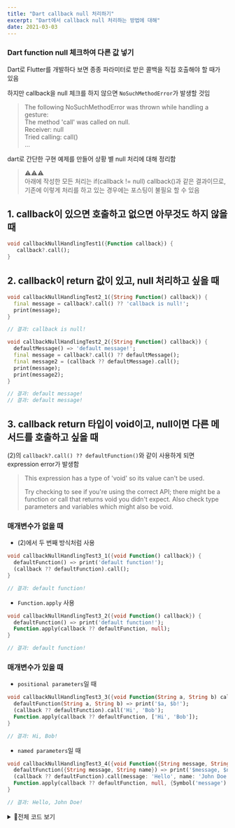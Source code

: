```yaml
---
title: "Dart callback null 처리하기"
excerpt: "Dart에서 callback null 처리하는 방법에 대해"
date: 2021-03-03
---
```



### Dart function null 체크하여 다른 값 넣기

Dart로 Flutter를 개발하다 보면 종종 파라미터로 받은 콜백을 직접 호출해야 할 때가 있음

하지만 callback을 null 체크를 하지 않으면 `NoSuchMethodError`가 발생할 것임

> The following NoSuchMethodError was thrown while handling a gesture:  
> The method 'call' was called on null.  
> Receiver: null  
> Tried calling: call()  
> ...  


dart로 간단한 구현 예제를 만들어 상황 별 null 처리에 대해 정리함

> ⚠⚠⚠  
> 아래에 작성한 모든 처리는 if(callback != null) callback()과 같은 결과이므로,  
> 기존에 이렇게 처리를 하고 있는 경우에는 포스팅이 불필요 할 수 있음

## 1. callback이 있으면 호출하고 없으면 아무것도 하지 않을 때

```dart
void callbackNullHandlingTest1({Function callback}) {
   callback?.call();
}
```

## 2. callback이 return 값이 있고, null 처리하고 싶을 때

```dart
void callbackNullHandlingTest2_1({String Function() callback}) {
  final message = callback?.call() ?? 'callback is null!';
  print(message);
}

// 결과: callback is null!
```

```dart
void callbackNullHandlingTest2_2({String Function() callback}) {
  defaultMessage() => 'default message!';
  final message = callback?.call() ?? defaultMessage();
  final message2 = (callback ?? defaultMessage).call();
  print(message);
  print(message2);
}

// 결과: default message!
// 결과: default message!
```

## 3. callback return 타입이 void이고, null이면 다른 메서드를 호출하고 싶을 때

(2)의 `callback?.call() ?? defaultFunction()`와 같이 사용하게 되면 expression error가 발생함

> This expression has a type of 'void' so its value can't be used.  
>     
> Try checking to see if you're using the correct API; there might be a function or call that returns void you didn't expect. Also check type parameters and variables which might also be void.


### 매개변수가 없을 때

* (2)에서 두 번째 방식처럼 사용

```dart 
void callbackNullHandlingTest3_1({void Function() callback}) {
  defaultFunction() => print('default function!');
  (callback ?? defaultFunction).call();
}

// 결과: default function!
```

* `Function.apply` 사용

```dart
void callbackNullHandlingTest3_2({void Function() callback}) {
  defaultFunction() => print('default function!');
  Function.apply(callback ?? defaultFunction, null);
}

// 결과: default function!
```


### 매개변수가 있을 때

* `positional parameters`일 때

```dart
void callbackNullHandlingTest3_3({void Function(String a, String b) callback}) {
  defaultFunction(String a, String b) => print('$a, $b!');
  (callback ?? defaultFunction).call('Hi', 'Bob');
  Function.apply(callback ?? defaultFunction, ['Hi', 'Bob']);
}

// 결과: Hi, Bob!
```

* `named parameters`일 때

```dart
void callbackNullHandlingTest3_4({void Function({String message, String name}) callback}) {
  defaultFunction({String message, String name}) => print('$message, $name!');
  (callback ?? defaultFunction).call(message: 'Hello', name: 'John Doe');
  Function.apply(callback ?? defaultFunction, null, {Symbol('message'): 'Hello', Symbol('name'): 'John Doe'});
}

// 결과: Hello, John Doe!
```

<details>
   <summary> 👀전체 코드 보기 </summary>
   
<pre>
void main() {
  callbackNullHandlingTest1(callback: null);
  callbackNullHandlingTest2_1(callback: null);
  callbackNullHandlingTest2_2(callback: null);
  callbackNullHandlingTest3_1(callback: null);
  callbackNullHandlingTest3_2(callback: null);
  callbackNullHandlingTest3_3(callback: null);
  callbackNullHandlingTest3_4(callback: null);
}

void callbackNullHandlingTest1({Function callback}) {
  callback?.call();
}

void callbackNullHandlingTest2_1({String Function() callback}) {
  final message = callback?.call() ?? 'callback is null';
  print(message);
}

void callbackNullHandlingTest2_2({String Function() callback}) {
  defaultMessage() => 'default message!';
  final message = callback?.call() ?? defaultMessage();
  final message2 = (callback ?? defaultMessage).call();
  print(message);
  print(message2);
}

void callbackNullHandlingTest3_1({void Function() callback}) {
  defaultFunction() => print('default function!');
  (callback ?? defaultFunction).call();
}

void callbackNullHandlingTest3_2({void Function() callback}) {
  defaultFunction() => print('default function!');
  Function.apply(callback ?? defaultFunction, null);
}

void callbackNullHandlingTest3_3({void Function(String a, String b) callback}) {
  defaultFunction(String a, String b) => print('$a, $b!');
  (callback ?? defaultFunction).call('Hi', 'Bob');
  Function.apply(callback ?? defaultFunction, ['Hi', 'Bob']);
}

void callbackNullHandlingTest3_4({void Function({String message, String name}) callback}) {
  defaultFunction({String message, String name}) => print('$message, $name!');
  (callback ?? defaultFunction).call(message: 'Hello', name: 'John Doe');
  Function.apply(callback ?? defaultFunction, null, {Symbol('message'): 'Hello', Symbol('name'): 'John Doe'});
}
</pre>

</details>
